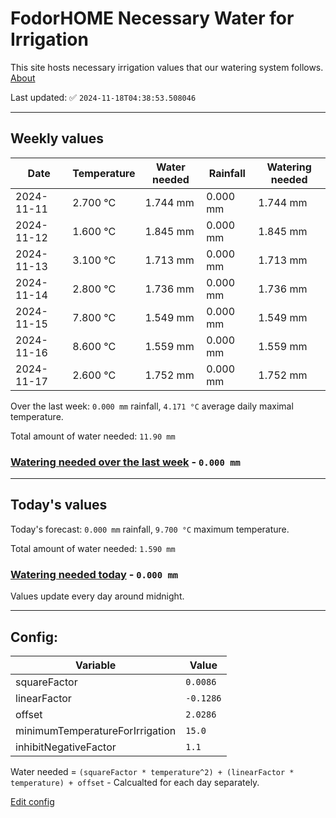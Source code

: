 # FodorHOME Necessary Water for Irrigation

This site hosts necessary irrigation values that our watering system follows. [About](https://github.com/redyau/irrigation)

Last updated: ✅ `2024-11-18T04:38:53.508046`

---

## Weekly values

| Date | Temperature | Water needed | Rainfall | Watering needed |
|-----|-----|-----|-----|-----|
| 2024-11-11 | 2.700 °C | 1.744 mm | 0.000 mm | 1.744 mm |
| 2024-11-12 | 1.600 °C | 1.845 mm | 0.000 mm | 1.845 mm |
| 2024-11-13 | 3.100 °C | 1.713 mm | 0.000 mm | 1.713 mm |
| 2024-11-14 | 2.800 °C | 1.736 mm | 0.000 mm | 1.736 mm |
| 2024-11-15 | 7.800 °C | 1.549 mm | 0.000 mm | 1.549 mm |
| 2024-11-16 | 8.600 °C | 1.559 mm | 0.000 mm | 1.559 mm |
| 2024-11-17 | 2.600 °C | 1.752 mm | 0.000 mm | 1.752 mm |


Over the last week: `0.000 mm` rainfall, `4.171 °C` average daily maximal temperature.

Total amount of water needed: `11.90 mm`

### [Watering needed over the last week](lastweek.txt) - `0.000 mm`

---

## Today's values

Today's forecast: `0.000 mm` rainfall, `9.700 °C` maximum temperature.

Total amount of water needed: `1.590 mm`

### [Watering needed today](today.txt) - `0.000 mm`

Values update every day around midnight.

---

## Config:

| Variable | Value |
|-----|-----|
| squareFactor | `0.0086` |
| linearFactor | `-0.1286` |
| offset | `2.0286` |
| minimumTemperatureForIrrigation | `15.0` |
| inhibitNegativeFactor | `1.1` |

Water needed = `(squareFactor * temperature^2) + (linearFactor * temperature) + offset` - Calcualted for each day separately.

[Edit config](https://github.com/RedyAu/irrigation/edit/main/config.json)
